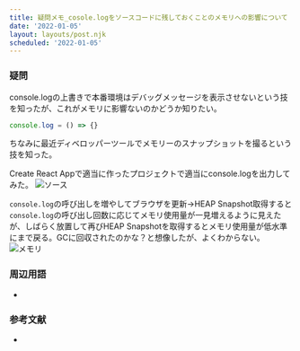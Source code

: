 ```yaml
---
title: 疑問メモ_cosole.logをソースコードに残しておくことのメモリへの影響について
date: '2022-01-05'
layout: layouts/post.njk
scheduled: '2022-01-05'
---
```


### 疑問
console.logの上書きで本番環境はデバッグメッセージを表示させないという技を知ったが、これがメモリに影響ないのかどうか知りたい。
```javascript
console.log = () => {}
```
ちなみに最近ディベロッパーツールでメモリーのスナップショットを撮るという技を知った。

Create React Appで適当に作ったプロジェクトで適当にconsole.logを出力してみた。
![ソース](https://i.gyazo.com/f55499b3db011a5c81d04c58d71b089b.png)

`console.log`の呼び出しを増やしてブラウザを更新->HEAP Snapshot取得すると`console.log`の呼び出し回数に応じてメモリ使用量が一見増えるように見えたが、しばらく放置して再びHEAP Snapshotを取得するとメモリ使用量が低水準にまで戻る。GCに回収されたのかな？と想像したが、よくわからない。
![メモリ](https://i.gyazo.com/1ef68f7e017d8ed2309a6ff90d9036ad.png)

### 周辺用語
- 


### 参考文献
- []()
